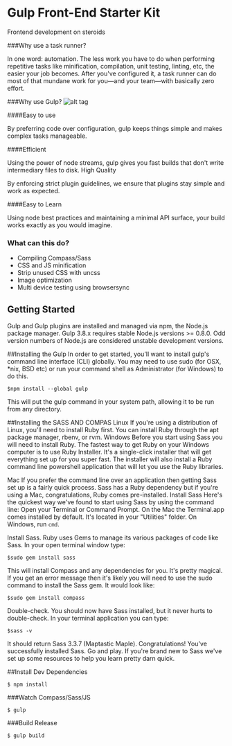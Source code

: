 ﻿# Gulp Front-End Starter Kit

Frontend development on steroids

###Why use a task runner?

In one word: automation. The less work you have to do when performing repetitive tasks like minification, compilation, unit testing, linting, etc, the easier your job becomes. After you've configured it, a task runner can do most of that mundane work for you—and your team—with basically zero effort.

###Why use Gulp?
![alt tag](https://raw.githubusercontent.com/gulpjs/artwork/master/gulp-2x.png)


####Easy to use

By preferring code over configuration, gulp keeps things simple and makes complex tasks manageable.

####Efficient

Using the power of node streams, gulp gives you fast builds that don't write intermediary files to disk.
High Quality

By enforcing strict plugin guidelines, we ensure that plugins stay simple and work as expected.

####Easy to Learn

Using node best practices and maintaining a minimal API surface, your build works exactly as you would imagine.
### What can this do?


* Compiling Compass/Sass
* CSS and JS minification
* Strip unused CSS with uncss
* Image optimization
* Multi device testing using browsersync




## Getting Started
Gulp and Gulp plugins are installed and managed via npm, the Node.js package manager.
Gulp 3.8.x requires stable Node.js versions >= 0.8.0. Odd version numbers of Node.js are considered unstable development versions.

##Installing the Gulp
In order to get started, you'll want to install gulp's command line interface (CLI) globally. You may need to use sudo (for OSX, *nix, BSD etc) or run your command shell as Administrator (for Windows) to do this.

```
$npm install --global gulp
```

This will put the gulp command in your system path, allowing it to be run from any directory.


##Installing the SASS AND COMPAS
Linux
If you're using a distribution of Linux, you'll need to install Ruby first. You can install Ruby through the apt package manager, rbenv, or rvm.
Windows
Before you start using Sass you will need to install Ruby. The fastest way to get Ruby on your Windows computer is to use Ruby Installer. It's a single-click installer that will get everything set up for you super fast.
The installer will also install a Ruby command line powershell application that will let you use the Ruby libraries.

Mac
If you prefer the command line over an application then getting Sass set up is a fairly quick process. Sass has a Ruby dependency but if you're using a Mac, congratulations, Ruby comes pre-installed.
Install Sass
Here's the quickest way we've found to start using Sass by using the command line:
Open your Terminal or Command Prompt. On the Mac the Terminal.app comes installed by default. It's located in your "Utilities" folder. On Windows, run `cmd`.

Install Sass. Ruby uses Gems to manage its various packages of code like Sass. In your open terminal window type:
```
$sudo gem install sass

```

This will install Compass and any dependencies for you. It's pretty magical. If you get an error message then it's likely you will need to use the sudo command to install the Sass gem. It would look like:
```
$sudo gem install compass

```
Double-check. You should now have Sass installed, but it never hurts to double-check. In your terminal application you can type:
```
$sass -v
```

It should return Sass 3.3.7 (Maptastic Maple). Congratulations! You've successfully installed Sass.
Go and play. If you're brand new to Sass we've set up some resources to help you learn pretty darn quick.

##Install Dev Dependencies
```
$ npm install

```
###Watch Compass/Sass/JS
```
$ gulp

```
###Build Release
```
$ gulp build

